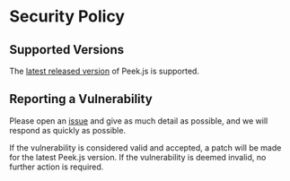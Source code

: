 # Security Policy

## Supported Versions

The [latest released version](https://github.com/williamtroup/Peek.js/releases) of Peek.js is supported.

## Reporting a Vulnerability

Please open an [issue](https://github.com/williamtroup/Peek.js/issues) and give as much detail as possible, and we will respond as quickly as possible.

If the vulnerability is considered valid and accepted, a patch will be made for the latest Peek.js version.
If the vulnerability is deemed invalid, no further action is required.
